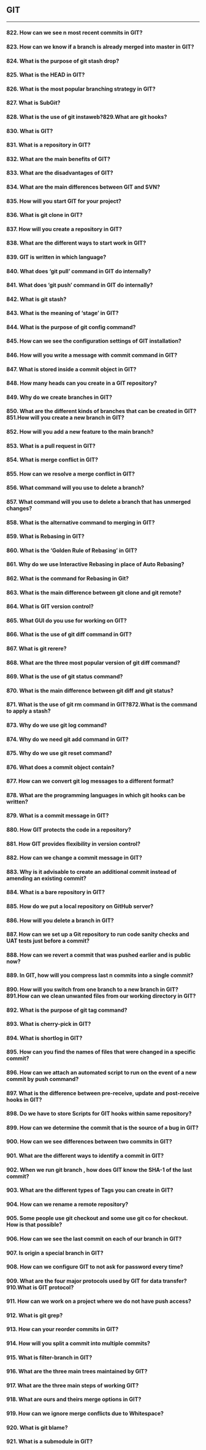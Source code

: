 ## GIT
*******
#### 822. How can we see n most recent commits in GIT?
#### 823. How can we know if a branch is already merged into master in GIT?
#### 824. What is the purpose of git stash drop?
#### 825. What is the HEAD in GIT?
#### 826. What is the most popular branching strategy in GIT?
#### 827. What is SubGit?
#### 828. What is the use of git instaweb?829.What are git hooks?
#### 830. What is GIT?
#### 831. What is a repository in GIT?
#### 832. What are the main benefits of GIT?
#### 833. What are the disadvantages of GIT?
#### 834. What are the main differences between GIT and SVN?
#### 835. How will you start GIT for your project?
#### 836. What is git clone in GIT?
#### 837. How will you create a repository in GIT?
#### 838. What are the different ways to start work in GIT?
#### 839. GIT is written in which language?
#### 840. What does ‘git pull’ command in GIT do internally?
#### 841. What does ‘git push’ command in GIT do internally?
#### 842. What is git stash?
#### 843. What is the meaning of ‘stage’ in GIT?
#### 844. What is the purpose of git config command?
#### 845. How can we see the configuration settings of GIT installation?
#### 846. How will you write a message with commit command in GIT?
#### 847. What is stored inside a commit object in GIT?
#### 848. How many heads can you create in a GIT repository?
#### 849. Why do we create branches in GIT?
#### 850. What are the different kinds of branches that can be created in GIT?851.How will you create a new branch in GIT?
#### 852. How will you add a new feature to the main branch?
#### 853. What is a pull request in GIT?
#### 854. What is merge conflict in GIT?
#### 855. How can we resolve a merge conflict in GIT?
#### 856. What command will you use to delete a branch?
#### 857. What command will you use to delete a branch that has unmerged changes?
#### 858. What is the alternative command to merging in GIT?
#### 859. What is Rebasing in GIT?
#### 860. What is the ‘Golden Rule of Rebasing’ in GIT?
#### 861. Why do we use Interactive Rebasing in place of Auto Rebasing?
#### 862. What is the command for Rebasing in Git?
#### 863. What is the main difference between git clone and git remote?
#### 864. What is GIT version control?
#### 865. What GUI do you use for working on GIT?
#### 866. What is the use of git diff command in GIT?
#### 867. What is git rerere?
#### 868. What are the three most popular version of git diff command?
#### 869. What is the use of git status command?
#### 870. What is the main difference between git diff and git status?
#### 871. What is the use of git rm command in GIT?872.What is the command to apply a stash?
#### 873. Why do we use git log command?
#### 874. Why do we need git add command in GIT?
#### 875. Why do we use git reset command?
#### 876. What does a commit object contain?
#### 877. How can we convert git log messages to a different format?
#### 878. What are the programming languages in which git hooks can be written?
#### 879. What is a commit message in GIT?
#### 880. How GIT protects the code in a repository?
#### 881. How GIT provides flexibility in version control?
#### 882. How can we change a commit message in GIT? 
#### 883. Why is it advisable to create an additional commit instead of amending an existing commit?
#### 884. What is a bare repository in GIT?
#### 885. How do we put a local repository on GitHub server?
#### 886. How will you delete a branch in GIT?
#### 887. How can we set up a Git repository to run code sanity checks and UAT tests just before a commit?
#### 888. How can we revert a commit that was pushed earlier and is public now?
#### 889. In GIT, how will you compress last n commits into a single commit?
#### 890. How will you switch from one branch to a new branch in GIT?891.How can we clean unwanted files from our working directory in GIT?
#### 892. What is the purpose of git tag command?
#### 893. What is cherry-pick in GIT?
#### 894. What is shortlog in GIT?
#### 895. How can you find the names of files that were changed in a specific commit?
#### 896. How can we attach an automated script to run on the event of a new commit by push command?
#### 897. What is the difference between pre-receive, update and post-receive hooks in GIT?
#### 898. Do we have to store Scripts for GIT hooks within same repository?
#### 899. How can we determine the commit that is the source of a bug in GIT?
#### 900. How can we see differences between two commits in GIT?
#### 901. What are the different ways to identify a commit in GIT?
#### 902. When we run git branch <branchname>, how does GIT know the SHA-1 of the last commit?
#### 903. What are the different types of Tags you can create in GIT?
#### 904. How can we rename a remote repository?
#### 905. Some people use git checkout and some use git co for checkout. How is that possible?
#### 906. How can we see the last commit on each of our branch in GIT?
#### 907. Is origin a special branch in GIT?
#### 908. How can we configure GIT to not ask for password every time?
#### 909. What are the four major protocols used by GIT for data transfer?910.What is GIT protocol?
#### 911.  How can we work on a project where we do not have push access?
#### 912. What is git grep?
#### 913. How can your reorder commits in GIT?
#### 914. How will you split a commit into multiple commits?
#### 915. What is filter-branch in GIT?
#### 916. What are the three main trees maintained by GIT?
#### 917. What are the three main steps of working GIT?
#### 918. What are ours and theirs merge options in GIT?
#### 919. How can we ignore merge conflicts due to Whitespace?
#### 920. What is git blame?
#### 921. What is a submodule in GIT?